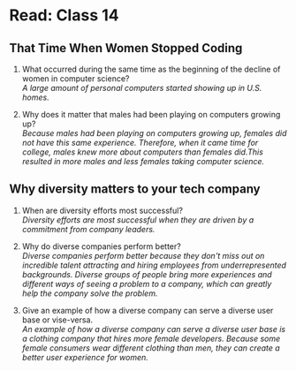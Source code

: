 # Read: Class 14

## That Time When Women Stopped Coding  

1. What occurred during the same time as the beginning of the decline of women in computer science?  
  *A large amount of personal computers started showing up in U.S. homes.*

2. Why does it matter that males had been playing on computers growing up?  
  *Because males had been playing on computers growing up, females did not have this same experience. Therefore, when it came time for college, males knew more about computers than females did.This resulted in more males and less females taking computer science.*

## Why diversity matters to your tech company  

1. When are diversity efforts most successful?  
  *Diversity efforts are most successful when they are driven by a commitment from company leaders.*  

2. Why do diverse companies perform better?  
  *Diverse companies perform better because they don't miss out on incredible talent attracting and hiring employees from underrepresented backgrounds. Diverse groups of people bring more experiences and different ways of seeing a problem to a company, which can greatly help the company solve the problem.*  

3. Give an example of how a diverse company can serve a diverse user base or vise-versa.  
  *An example of how a diverse company can serve a diverse user base is a clothing company that hires more female developers. Because some female consumers wear different clothing than men, they can create a better user experience for women.*  
